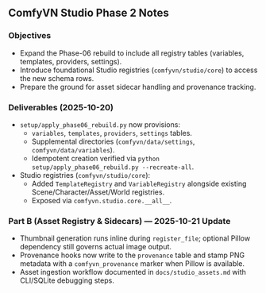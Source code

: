 ## ComfyVN Studio Phase 2 Notes

### Objectives

- Expand the Phase-06 rebuild to include all registry tables (variables, templates, providers, settings).
- Introduce foundational Studio registries (`comfyvn/studio/core`) to access the new schema rows.
- Prepare the ground for asset sidecar handling and provenance tracking.

### Deliverables (2025-10-20)

- `setup/apply_phase06_rebuild.py` now provisions:
  - `variables`, `templates`, `providers`, `settings` tables.
  - Supplemental directories (`comfyvn/data/settings`, `comfyvn/data/variables`).
  - Idempotent creation verified via `python setup/apply_phase06_rebuild.py --recreate-all`.
- Studio registries (`comfyvn/studio/core`):
  - Added `TemplateRegistry` and `VariableRegistry` alongside existing Scene/Character/Asset/World registries.
  - Exposed via `comfyvn.studio.core.__all__`.

### Part B (Asset Registry & Sidecars) — 2025-10-21 Update

- Thumbnail generation runs inline during `register_file`; optional Pillow dependency still governs actual image output.
- Provenance hooks now write to the `provenance` table and stamp PNG metadata with a `comfyvn_provenance` marker when Pillow is available.
- Asset ingestion workflow documented in `docs/studio_assets.md` with CLI/SQLite debugging steps.

